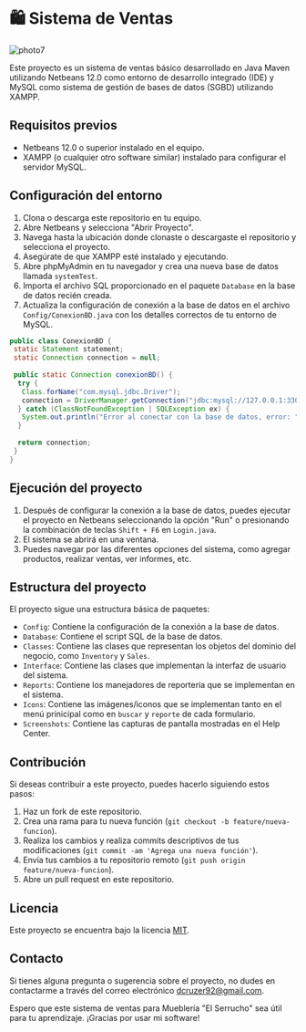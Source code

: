 # 🛍️ Sistema de Ventas

![photo7](https://github.com/cruzito-exe/muebleriaJava/assets/54298536/4f80d829-334b-4986-8eaa-9dc7e23f2d6e)

Este proyecto es un sistema de ventas básico desarrollado en Java Maven utilizando Netbeans 12.0 como entorno de desarrollo integrado (IDE) y MySQL como sistema de gestión de bases de datos (SGBD) utilizando XAMPP.

## Requisitos previos
- Netbeans 12.0 o superior instalado en el equipo.
- XAMPP (o cualquier otro software similar) instalado para configurar el servidor MySQL.

## Configuración del entorno

1. Clona o descarga este repositorio en tu equipo.
2. Abre Netbeans y selecciona "Abrir Proyecto".
3. Navega hasta la ubicación donde clonaste o descargaste el repositorio y selecciona el proyecto.
4. Asegúrate de que XAMPP esté instalado y ejecutando.
5. Abre phpMyAdmin en tu navegador y crea una nueva base de datos llamada `systemTest`.
6. Importa el archivo SQL proporcionado en el paquete `Database` en la base de datos recién creada.
7. Actualiza la configuración de conexión a la base de datos en el archivo `Config/ConexionBD.java` con los detalles correctos de tu entorno de MySQL.

```java
public class ConexionBD {
 static Statement statement;
 static Connection connection = null;
 
 public static Connection conexionBD() {
  try {
   Class.forName("com.mysql.jdbc.Driver");
   connection = DriverManager.getConnection("jdbc:mysql://127.0.0.1:3306/systemTest", user, password);
  } catch (ClassNotFoundException | SQLException ex) {
   System.out.println("Error al conectar con la base de datos, error: "+ex.getMessage());
  }
     
  return connection;
 }
}
```

## Ejecución del proyecto

1. Después de configurar la conexión a la base de datos, puedes ejecutar el proyecto en Netbeans seleccionando la opción "Run" o presionando la combinación de teclas `Shift + F6` en `Login.java`.
2. El sistema se abrirá en una ventana.
3. Puedes navegar por las diferentes opciones del sistema, como agregar productos, realizar ventas, ver informes, etc.

## Estructura del proyecto

El proyecto sigue una estructura básica de paquetes:

- `Config`: Contiene la configuración de la conexión a la base de datos.
- `Database`: Contiene el script SQL de la base de datos.
- `Classes`: Contiene las clases que representan los objetos del dominio del negocio, como `Inventory` y `Sales`.
- `Interface`: Contiene las clases que implementan la interfaz de usuario del sistema.
- `Reports`: Contiene los manejadores de reportería que se implementan en el sistema.
- `Icons`: Contiene las imágenes/iconos que se implementan tanto en el menú prinicipal como en `buscar` y `reporte` de cada formulario.
- `Screenshots`: Contiene las capturas de pantalla mostradas en el Help Center.

## Contribución

Si deseas contribuir a este proyecto, puedes hacerlo siguiendo estos pasos:

1. Haz un fork de este repositorio.
2. Crea una rama para tu nueva función (`git checkout -b feature/nueva-funcion`).
3. Realiza los cambios y realiza commits descriptivos de tus modificaciones (`git commit -am 'Agrega una nueva función'`).
4. Envía tus cambios a tu repositorio remoto (`git push origin feature/nueva-funcion`).
5. Abre un pull request en este repositorio.

## Licencia

Este proyecto se encuentra bajo la licencia [MIT](LICENSE).

## Contacto

Si tienes alguna pregunta o sugerencia sobre el proyecto, no dudes en contactarme a través del correo electrónico [dcruzer92@gmail.com](mailto:dcruzer92@gmail.com).

Espero que este sistema de ventas para Mueblería "El Serrucho" sea útil para tu aprendizaje. ¡Gracias por usar mi software!
